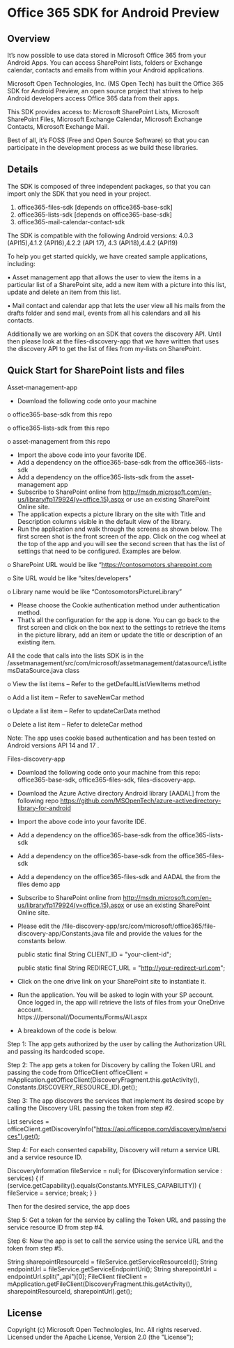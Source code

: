 Office 365 SDK for Android Preview
==========================

Overview
--------
It’s now possible to use data stored in Microsoft Office 365 from your Android Apps. You can access SharePoint lists, folders or Exchange calendar, contacts and emails from within your Android applications. 

Microsoft Open Technologies, Inc. (MS Open Tech) has built the Office 365 SDK for Android Preview, an open source project that strives to help Android developers access Office 365 data from their apps. 

This SDK provides access to: Microsoft SharePoint Lists, Microsoft SharePoint Files, Microsoft Exchange Calendar, Microsoft Exchange Contacts, Microsoft Exchange Mail.

Best of all, it’s FOSS (Free and Open Source Software) so that you can participate in the development process as we build these libraries. 

Details
-------

The SDK is composed of three independent packages, so that you can import only the SDK that you need in your project.

1.	office365-files-sdk [depends on office365-base-sdk]
2.	office365-lists-sdk  [depends on office365-base-sdk]
3.	office365-mail-calendar-contact-sdk

The SDK is compatible with the following Android versions: 4.0.3 (API15),4.1.2 (API16),4.2.2 (API 17), 4.3 (API18),4.4.2 (API19)

To help you get started quickly, we have created sample applications, including:

•	Asset management app that allows the user to view the items in a particular list of a SharePoint site, add a new item with a picture into this list, update and delete an item from this list. 

•	Mail contact and calendar app that lets the user view all his mails from the drafts folder and send mail, events from all his calendars and all his contacts. 

Additionally we are working on an SDK that covers the discovery API. Until then please look at the files-discovery-app that we have written that uses the discovery API to get the list of files from my-lists on SharePoint. 

Quick Start for SharePoint lists and files
-----------------------------------------

Asset-management-app 

-	Download the following code onto your machine

  o	office365-base-sdk from this repo

  o	office365-lists-sdk from this repo
  
  o	asset-management from this repo
  
-	Import the above code into your favorite IDE. 
-	Add a dependency on the office365-base-sdk from the office365-lists-sdk
-	Add a dependency on the office365-lists-sdk from the asset-management app
-	Subscribe to SharePoint online from http://msdn.microsoft.com/en-us/library/fp179924(v=office.15).aspx or use an existing SharePoint Online site. 
-	The application expects a picture library on the site with Title and Description columns visible in the default view of the library. 
-	Run the application and walk through the screens as shown below. The first screen shot is the front screen of the app. Click on the cog wheel at the top of the app and you will see the second screen that has the list of settings that need to be configured. Examples are below.

  o	SharePoint URL would be like “https://contosomotors.sharepoint.com

  o	Site URL would be like “sites/developers”
  
  o	Library name would be like “ContosomotorsPictureLibrary”
  
-	Please choose the Cookie authentication method under authentication method.
-	That’s all the configuration for the app is done. You can go back to the first screen and click on the box next to the settings to retrieve the items in the picture library, add an item or update the title or description of an existing item.

All the code that calls into the lists SDK is in the /assetmanagement/src/com/microsoft/assetmanagement/datasource/ListItemsDataSource.java class

  o	View the list items – Refer to the getDefaultListViewItems method
  
  o	Add a list item – Refer to saveNewCar method
  
  o	Update a list item – Refer to updateCarData method
  
  o	Delete a list item – Refer to deleteCar method

Note: The app uses cookie based authentication and has been tested on Android versions API 14 and 17 .

Files-discovery-app

-	Download the following code onto your machine from this repo: office365-base-sdk, office365-files-sdk, files-discovery-app.
-	Download the Azure Active directory Android library [AADAL] from the following repo https://github.com/MSOpenTech/azure-activedirectory-library-for-android
-	Import the above code into your favorite IDE. 
-	Add a dependency on the office365-base-sdk from the office365-lists-sdk
-	Add a dependency on the office365-base-sdk from the office365-files-sdk
-	Add a dependency on the office365-files-sdk and AADAL the from the files demo app
-	Subscribe to SharePoint online from http://msdn.microsoft.com/en-us/library/fp179924(v=office.15).aspx or use an existing SharePoint Online site. 
-	Please edit the /file-discovery-app/src/com/microsoft/office365/file-discovery-app/Constants.java file and provide the values for the constants below.

	public static final String CLIENT_ID = "your-client-id"; 
	
	public static final String REDIRECT_URL = "http://your-redirect-url.com";
	

-	Click on the one drive link on your SharePoint site to instantiate it. 
-	Run the application. You will be asked to login with your SP account. Once logged in, the app will retrieve the lists of files from your OneDrive account.  
https://<sharepoint URL>/personal/<account name>/Documents/Forms/All.aspx
-	A breakdown of the code is below. 

Step 1: The app gets authorized by the user by calling the Authorization URL and passing its hardcoded scope.

Step 2: The app gets a token for Discovery by calling the Token URL and passing the code from
OfficeClient officeClient = mApplication.getOfficeClient(DiscoveryFragment.this.getActivity(), Constants.DISCOVERY_RESOURCE_ID).get();

Step 3: The app discovers the services that implement its desired scope by calling the Discovery URL passing the token from step #2.

List<DiscoveryInformation> services = officeClient.getDiscoveryInfo("https://api.officeppe.com/discovery/me/services").get();

Step 4: For each consented capability, Discovery will return a service URL and a service resource ID.

DiscoveryInformation fileService = null;
for (DiscoveryInformation service : services) {
  if (service.getCapability().equals(Constants.MYFILES_CAPABILITY)) {
  fileService = service;
  break;
 }
}

Then for the desired service, the app does 

Step 5: Get a token for the service by calling the Token URL and passing the service resource ID from step #4.

Step 6: Now the app is set to call the service using the service URL and the token from step #5.

String sharepointResourceId = fileService.getServiceResourceId();
String endpointUrl = fileService.getServiceEndpointUri();
String sharepointUrl = endpointUrl.split("_api")[0];
FileClient fileClient = mApplication.getFileClient(DiscoveryFragment.this.getActivity(), sharepointResourceId, sharepointUrl).get();

License
-------

Copyright (c) Microsoft Open Technologies, Inc. All rights reserved. Licensed under the Apache License, Version 2.0 (the "License"); 

	




